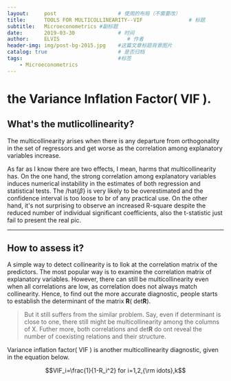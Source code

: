 ```yaml
---
layout:     post                    # 使用的布局（不需要改）
title:      TOOLS FOR MULTICOLLINEARITY--VIF               # 标题 
subtitle:   Microeconometrics #副标题
date:       2019-03-30              # 时间
author:     ELVIS                      # 作者
header-img: img/post-bg-2015.jpg    #这篇文章标题背景图片
catalog: true                       # 是否归档
tags:                               #标签
    - Microeconometrics
---
```


#  the Variance Inflation Factor( VIF ).

## What's the mutlicollinearity?

The multicollinearity arises when there is any departure from orthogonality in the set of regressors and get worse as the correlation among explanatory variables increase.      

As far as I know there are two effects, I mean, harms that multicollinearity has. On the one hand, the strong correlation among explanatory variables induces numerical instability in the estimates of both regression and statistical tests. The /hat{$\beta$} is very likely to be overestimated and the confidence interval is too loose to br of any practical use. On the other hand, it's not surprising to observe an increased R-square despite the reduced number of individual significant coefficients, also the t-statistic just fail to present the real pic.  

---
## How to assess it?
A simple way to detect collinearity is to llok at the correlation matrix of the predictors. The most popular way is to examine the correlation matrix of explanatory variables.
However, there can still be multicollinearity even when all correlations are low, as correlation does not always match collinearity. Hence, to find out the more accurate diagnostic, people starts to establish the determinant of the matrix **R**( det**R**).

> But it still suffers from the similar problem. Say, even if determinant is close to one, there still might be multicollinearity among the columns of X. Futher more, both correlations and det**R** do ont reveal the number of coexisting relations and their structure.    

Variance inflation factor( VIF ) is another multicollinearity diagnostic, given in the equation below.   

$$VIF_i=\frac{1}{1-R_i^2} for i=1,2,{\rm idots},k$$    




